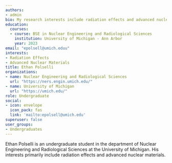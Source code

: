 ```yaml
---
authors:
- admin
bio: My research interests include radiation effects and advanced nuclear materials
education:
  courses:
  - course: BSE in Nuclear Engineering and Radiological Sciences
    institution: University of Michigan - Ann Arbor
    year: 2023
email: "epolsell@umich.eduu"
interests:
- Radiation Effects
- Advanced Nuclear Materials
title: Ethan Polselli
organizations:
- name: Nuclear Engineering and Radiological Sciences
  url: "https://ners.engin.umich.edu/"
- name: University of Michigan
  url: "https://umich.edu/"
role: Undergraduate
social:
- icon: envelope
  icon_pack: fas
  link: 'mailto:epolsell@umich.edu'
superuser: false
user_groups:
- Undergraduates
---
```


Ethan Polselli is an undergraduate student in the department of Nuclear Engineering and Radiological Sciences at the University of Michigan. His interests primarily include radiation effects and advanced nuclear materials.
